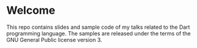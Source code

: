 # Welcome

This repo contains slides and sample code of my talks related to the Dart programming language. The samples are released under the terms of the GNU General Public license version 3.
